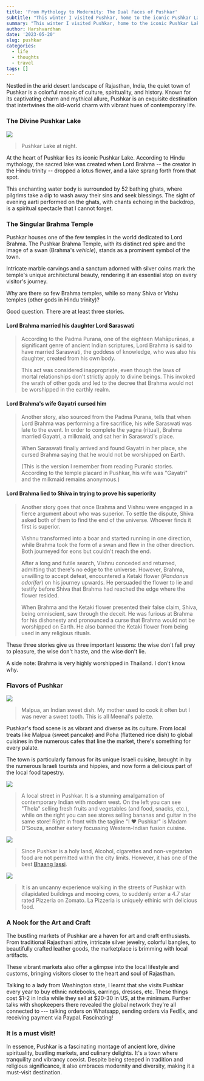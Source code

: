 ```yaml
---
title: 'From Mythology to Modernity: The Dual Faces of Pushkar'
subtitle: "This winter I visited Pushkar, home to the iconic Pushkar Lake and one of the few Brahma temples in the world. It is a town where tranquility and vibrancy coexist, where ancient mythology mingles with a modern lifestyle. Explore the flavors of Pushkar, the colorful markets, and learn the stories behind the rarity of Brahma temples."
summary: "This winter I visited Pushkar, home to the iconic Pushkar Lake and one of the few Brahma temples in the world. It is a town where tranquility and vibrancy coexist, where ancient mythology mingles with a modern lifestyle. Explore the flavors of Pushkar, the colorful markets, and learn the stories behind the rarity of Brahma temples."
author: Harshvardhan
date: '2023-05-20'
slug: pushkar
categories:
  - life
  - thoughts
  - travel
tags: []
---
```


Nestled in the arid desert landscape of Rajasthan, India, the quiet town of Pushkar is a colorful mosaic of culture, spirituality, and history. Known for its captivating charm and mythical allure, Pushkar is an exquisite destination that intertwines the old-world charm with vibrant hues of contemporary life.

### The Divine Pushkar Lake

![](images/386B58A8-B330-4F1B-BB99-17B9BC9860ED_1_105_c.jpeg)

> Pushkar Lake at night.

At the heart of Pushkar lies its iconic Pushkar Lake. According to Hindu mythology, the sacred lake was created when Lord Brahma -- the creator in the Hindu trinity -- dropped a lotus flower, and a lake sprang forth from that spot.

This enchanting water body is surrounded by 52 bathing ghats, where pilgrims take a dip to wash away their sins and seek blessings. The sight of evening aarti performed on the ghats, with chants echoing in the backdrop, is a spiritual spectacle that I cannot forget.

### The Singular Brahma Temple

Pushkar houses one of the few temples in the world dedicated to Lord Brahma. The Pushkar Brahma Temple, with its distinct red spire and the image of a swan (Brahma's *vehicle*), stands as a prominent symbol of the town.

Intricate marble carvings and a sanctum adorned with silver coins mark the temple's unique architectural beauty, rendering it an essential stop on every visitor's journey.

Why are there so few Brahma temples, while so many Shiva or Vishu temples (other gods in Hindu trinity)?

Good question. There are at least three stories.

#### **Lord Brahma married his daughter Lord Saraswati**

> According to the Padma Purana, one of the eighteen Mahāpurāṇas, a significant genre of ancient Indian scriptures, Lord Brahma is said to have married Saraswati, the goddess of knowledge, who was also his daughter, created from his own body.
>
> This act was considered inappropriate, even though the laws of mortal relationships don't strictly apply to divine beings. This invoked the wrath of other gods and led to the decree that Brahma would not be worshipped in the earthly realm.

#### Lord Brahma's wife Gayatri cursed him

> Another story, also sourced from the Padma Purana, tells that when Lord Brahma was performing a fire sacrifice, his wife Saraswati was late to the event. In order to complete the yagna (ritual), Brahma married Gayatri, a milkmaid, and sat her in Saraswati's place.
>
> When Saraswati finally arrived and found Gayatri in her place, she cursed Brahma saying that he would not be worshipped on Earth.
>
> (This is the version I remember from reading Puranic stories. According to the temple placard in Pushkar, his wife was "Gayatri" and the milkmaid remains anonymous.)

#### Lord Brahma lied to Shiva in trying to prove his superiority

> Another story goes that once Brahma and Vishnu were engaged in a fierce argument about who was superior. To settle the dispute, Shiva asked both of them to find the end of the universe. Whoever finds it first is superior.
>
> Vishnu transformed into a boar and started running in one direction, while Brahma took the form of a swan and flew in the other direction. Both journeyed for eons but couldn't reach the end.
>
> After a long and futile search, Vishnu conceded and returned, admitting that there's no edge to the universe. However, Brahma, unwilling to accept defeat, encountered a Ketaki flower (*Pandanus* *odorifer*) on his journey upwards. He persuaded the flower to lie and testify before Shiva that Brahma had reached the edge where the flower resided.
>
> When Brahma and the Ketaki flower presented their false claim, Shiva, being omniscient, saw through the deceit. He was furious at Brahma for his dishonesty and pronounced a curse that Brahma would not be worshipped on Earth. He also banned the Ketaki flower from being used in any religious rituals.

These three stories give us three important lessons: the wise don't fall prey to pleasure, the wise don't haste, and the wise don't lie.

A side note: Brahma is very highly worshipped in Thailand. I don't know why.

### **Flavors of Pushkar**

![](images/malpua-01.png)

> Malpua, an Indian sweet dish. My mother used to cook it often but I was never a sweet tooth. This is all Meenal's palette.

Pushkar's food scene is as vibrant and diverse as its culture. From local treats like Malpua (sweet pancake) and Poha (flattened rice dish) to global cuisines in the numerous cafes that line the market, there's something for every palate.

The town is particularly famous for its unique Israeli cuisine, brought in by the numerous Israeli tourists and hippies, and now form a delicious part of the local food tapestry.

![](images/IMG_6589.png)

> A local street in Pushkar. It is a stunning amalgamation of contemporary Indian with modern west. On the left you can see "Thela" selling fresh fruits and vegetables (and food, snacks, etc.), while on the right you can see stores selling bananas and guitar in the same store! Right in front with the tagline "I ♥️ Pushkar" is Madam D'Souza, another eatery focussing Western-Indian fusion cuisine.

![](images/IMG_6587.png)

> Since Pushkar is a holy land, Alcohol, cigarettes and non-vegetarian food are not permitted within the city limits. However, it has one of the best [Bhaang lassi](https://www.wikiwand.com/en/Bhang).

![](images/IMG_6613.png)

> It is an uncanny experience walking in the streets of Pushkar with dilapidated buildings and mooing cows, to suddenly enter a 4.7 star rated Pizzeria on Zomato. La Pizzeria is uniquely ethinic with delicious food.

### **A Nook for the Art and Craft**

The bustling markets of Pushkar are a haven for art and craft enthusiasts. From traditional Rajasthani attire, intricate silver jewelry, colorful bangles, to beautifully crafted leather goods, the marketplace is brimming with local artifacts.

These vibrant markets also offer a glimpse into the local lifestyle and customs, bringing visitors closer to the heart and soul of Rajasthan.

Talking to a lady from Washington state, I learnt that she visits Pushkar every year to buy ethnic notebooks, earrings, dresses, etc. These things cost \$1-2 in India while they sell at \$20-30 in US, at the minimum. Further talks with shopkeepers there revealed the global network they're all connected to --- talking orders on Whatsapp, sending orders via FedEx, and receiving payment via Paypal. Fascinating!

### It is a must visit!

In essence, Pushkar is a fascinating montage of ancient lore, divine spirituality, bustling markets, and culinary delights. It's a town where tranquility and vibrancy coexist. Despite being steeped in tradition and religious significance, it also embraces modernity and diversity, making it a must-visit destination.
